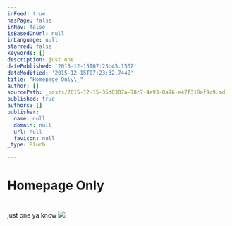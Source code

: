 ```yaml
---
inFeed: true
hasPage: false
inNav: false
isBasedOnUrl: null
inLanguage: null
starred: false
keywords: []
description: just one
datePublished: '2015-12-15T07:23:45.156Z'
dateModified: '2015-12-15T07:23:32.744Z'
title: "Homepage Only\_"
author: []
sourcePath: _posts/2015-12-15-35d0307a-78c7-4a93-8a96-e47f318af9c9.md
published: true
authors: []
publisher:
  name: null
  domain: null
  url: null
  favicon: null
_type: Blurb

---
```

# Homepage Only 

# 

just one ya know ![](https://the-grid-user-content.s3-us-west-2.amazonaws.com/1814f806-86a8-4326-937d-01bc7c4028f2.jpg)